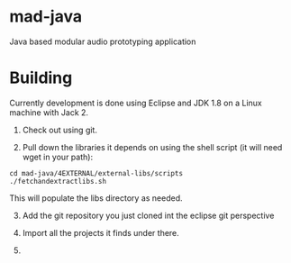 # mad-java
Java based modular audio prototyping application

# Building
Currently development is done using Eclipse and JDK 1.8 on a Linux machine with Jack 2.

1. Check out using git.

2. Pull down the libraries it depends on using the shell script (it will need wget in your path):
```
cd mad-java/4EXTERNAL/external-libs/scripts
./fetchandextractlibs.sh
```

This will populate the libs directory as needed.

3. Add the git repository you just cloned int the eclipse git perspective

4. Import all the projects it finds under there.

5.
